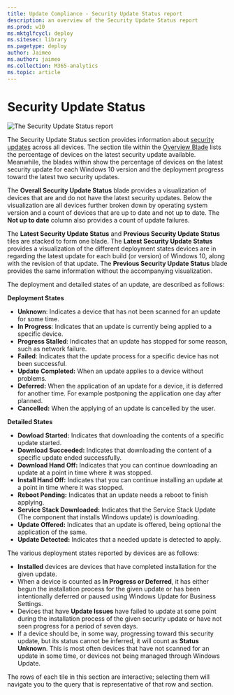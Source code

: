 ```yaml
---
title: Update Compliance - Security Update Status report
description: an overview of the Security Update Status report
ms.prod: w10
ms.mktglfcycl: deploy
ms.sitesec: library
ms.pagetype: deploy
author: Jaimeo
ms.author: jaimeo
ms.collection: M365-analytics
ms.topic: article
---
```


# Security Update Status

![The Security Update Status report](images/UC_workspace_SU_status.png)

The Security Update Status section provides information about [security updates](waas-quick-start.md#definitions) across all devices. The section tile within the [Overview Blade](update-compliance-using.md#overview-blade) lists the percentage of devices on the latest security update available. Meanwhile, the blades within show the percentage of devices on the latest security update for each Windows 10 version and the deployment progress toward the latest two security updates.  

The **Overall Security Update Status** blade provides a visualization of devices that are and do not have the latest security updates. Below the visualization are all devices further broken down by operating system version and a count of devices that are up to date and not up to date. The **Not up to date** column also provides a count of update failures.
 
The **Latest Security Update Status** and **Previous Security Update Status** tiles are stacked to form one blade. The **Latest Security Update Status** provides a visualization of the different deployment states devices are in regarding the latest update for each build (or version) of Windows 10, along with the revision of that update. The **Previous Security Update Status** blade provides the same information without the accompanying visualization. 

The deployment and detailed states of an update, are described as follows:

**Deployment States**
* **Unknown**: Indicates a device that has not been scanned for an update for some time.
* **In Progress**: Indicates that an update is currently being applied to a specific device.
* **Progress Stalled**: Indicates that an update has stopped for some reason, such as network failure.
* **Failed**: Indicates that the update process for a specific device has not been successful.
* **Update Completed:** When an update applies to a device without problems.
* **Deferred:** When the application of an update for a device, it is deferred for another time. For example postponing the application one day after planned. 
* **Cancelled:** When the applying of an update is cancelled by the user.

**Detailed States**
* **Dowload Started:** Indicates that downloading the contents of a specific update started.
* **Download Succeeded:** Indicates that downloading the content of a specific update ended successfully.
* **Download Hand Off:** Indicates that you can continue downloading an update at a point in time where it was stopped.
* **Install Hand Off:** Indicates that you can continue installing an update at a point in time where it was stopped.
* **Reboot Pending:** Indicates that an update needs a reboot to finish applying.
* **Service Stack Downloaded:** Indicates that the Service Stack Update (The component that installs Windows update) is downloading.
* **Update Offered:** Indicates that an update is offered, being optional the application of the same.
* **Update Detected:** Indicates that a needed update is detected to apply.
 
The various deployment states reported by devices are as follows:
* **Installed** devices are devices that have completed installation for the given update.
* When a device is counted as **In Progress or Deferred**, it has either begun the installation process for the given update or has been intentionally deferred or paused using Windows Update for Business Settings.
* Devices that have **Update Issues** have failed to update at some point during the installation process of the given security update or have not seen progress for a period of seven days.
* If a device should be, in some way, progressing toward this security update, but its status cannot be inferred, it will count as **Status Unknown**. This is most often devices that have not scanned for an update in some time, or devices not being managed through Windows Update.

The rows of each tile in this section are interactive; selecting them will navigate you to the query that is representative of that row and section. 
